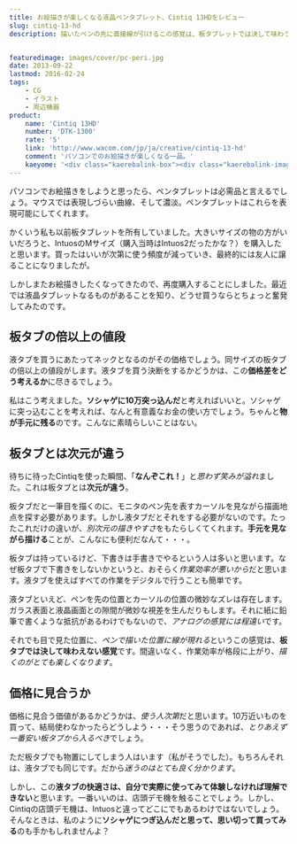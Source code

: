 ```yaml
---
title: お絵描きが楽しくなる液晶ペンタブレット、Cintiq 13HDをレビュー
slug: cintiq-13-hd
description: 描いたペンの先に直接線が引けるこの感覚は、板タブレットでは決して味わうことのできない感覚です。格段に作業効率が上がりますし、お絵描きが楽しくなってきます。迷っている人はソシャゲにつぎ込んだと思って、思い切って買ってみてはいかがでしょうか。


featuredimage: images/cover/pc-peri.jpg
date: 2013-09-22
lastmod: 2016-02-24
tags: 
    - CG
    - イラスト
    - 周辺機器
product:
    name: 'Cintiq 13HD'
    number: 'DTK-1300'
    rate: '5'
    link: 'http://www.wacom.com/jp/ja/creative/cintiq-13-hd'
    comment: 'パソコンでのお絵描きが楽しくなる一品。'
    kaeyome: '<div class="kaerebalink-box"><div class="kaerebalink-image"><a href="http://www.amazon.co.jp/exec/obidos/ASIN/B00BQ6YDAA/illusionspace-22/ref=nosim/" rel="nofollow" target="_blank"><img src="http://ecx.images-amazon.com/images/I/41IyYb--jAL._SL160_.jpg" style="border: none;" /></a></div><div class="kaerebalink-info"><div class="kaerebalink-name"><a href="http://www.amazon.co.jp/exec/obidos/ASIN/B00BQ6YDAA/illusionspace-22/ref=nosim/" rel="nofollow" target="_blank">Wacom 液晶ペンタブレット 13.3フルHD液晶 Cintiq 13HD DTK-1300/K0</a><div class="kaerebalink-powered-date">posted with <a href="http://kaereba.com" rel="nofollow" target="_blank">カエレバ</a></div></div><div class="kaerebalink-detail"> ワコム 2013-04-05    </div><div class="kaerebalink-link1"><div class="shoplinkamazon"><a href="http://www.amazon.co.jp/gp/search?keywords=DTK-1300%2FK0&__mk_ja_JP=%83J%83%5E%83J%83i&tag=illusionspace-22" rel="nofollow" target="_blank" title="アマゾン" >Amazonで購入</a></div><div class="shoplinkrakuten"><a href="http://hb.afl.rakuten.co.jp/hgc/0e95387f.f2aef20d.0e953880.25e412bd/?pc=http%3A%2F%2Fsearch.rakuten.co.jp%2Fsearch%2Fmall%2FDTK-1300%252FK0%2F-%2Ff.1-p.1-s.1-sf.0-st.A-v.2%3Fx%3D0%26scid%3Daf_ich_link_urltxt%26m%3Dhttp%3A%2F%2Fm.rakuten.co.jp%2F" rel="nofollow" target="_blank" title="楽天市場" >楽天市場で購入</a></div></div></div><div class="booklink-footer" style="clear: left"></div></div>'
---
```


パソコンでお絵描きをしようと思ったら、ペンタブレットは必需品と言えるでしょう。マウスでは表現しづらい曲線、そして濃淡。ペンタブレットはこれらを表現可能にしてくれます。

かくいう私も以前板タブレットを所有していました。大きいサイズの物の方がいいだろうと、IntuosのMサイズ（購入当時はIntuos2だったかな？）を購入したと思います。買ったはいいが次第に使う頻度が減っていき、最終的には友人に譲ることになりましたが。

しかしまたお絵描きしたくなってきたので、再度購入することにしました。最近では液晶タブレットなるものがあることを知り、どうせ買うならとちょっと奮発してみたのです。


## 板タブの倍以上の値段


液タブを買うにあたってネックとなるのがその価格でしょう。同サイズの板タブの倍以上の値段がします。液タブを買う決断をするかどうかは、この<strong>価格差をどう考えるか</strong>に尽きるでしょう。

私はこう考えました。<strong>ソシャゲに10万突っ込んだ</strong>と考えればいいと。ソシャゲに突っ込むことを考えれば、なんと有意義なお金の使い方でしょう。ちゃんと<strong>物が手元に残る</strong>のです。こんなに素晴らしいことはない。


## 板タブとは次元が違う


待ちに待ったCintiqを使った瞬間、「<strong>なんぞこれ！</strong>」と<em>思わず笑みが溢れ</em>ました。これは板タブとは<strong>次元が違う</strong>。

板タブだと一筆目を描くのに、モニタのペン先を表すカーソルを見ながら描画地点を探す必要があります。しかし液タブだとそれをする必要がないのです。たったこれだけの違いが、<em>別次元の描きやすさ</em>をもたらしくてくれます。<strong>手元を見ながら描ける</strong>ことが、こんなにも便利だなんて・・・。

板タブは持っているけど、下書きは手書きでやるという人は多いと思います。なぜ板タブで下書きをしないかというと、おそらく<em>作業効率が悪いから</em>だと思います。液タブを使えばすべての作業をデジタルで行うことも簡単です。

液タブといえど、ペンを先の位置とカーソルの位置の微妙なズレは存在します。ガラス表面と液晶画面との隙間が微妙な視差を生んだりもします。それに紙に鉛筆で書くような抵抗があるわけでもないので、<em>アナログの感覚には程遠い</em>です。

それでも目で見た位置に、<em>ペンで描いた位置に線が現れる</em>というこの感覚は、<strong>板タブでは決して味わえない感覚</strong>です。間違いなく、作業効率が格段に上がり、<em>描くのがとても楽しくなります</em>。


## 価格に見合うか


価格に見合う価値があるかどうかは、<em>使う人次第</em>だと思います。10万近いものを買って、結局使わなかったらどうしよう・・・そう思うのであれば、<em>とりあえず一番安い板タブから入るべき</em>でしょう。

ただ板タブでも物置にしてしまう人はいます（私がそうでした）。もちろんそれは、液タブでも同じです。だから<em>迷うのはとても良く分かります</em>。

しかし、この<strong>液タブの快適さは、自分で実際に使ってみて体験しなければ理解できない</strong>と思います。一番いいのは、店頭デモ機を触ることでしょう。しかし、Cintiqの店頭デモ機は、Intuosと違ってどこにでもあるわけではないでしょう。そんなときは、私のように<strong>ソシャゲにつぎ込んだと思って、思い切って買ってみる</strong>のも手かもしれませんよ？


  